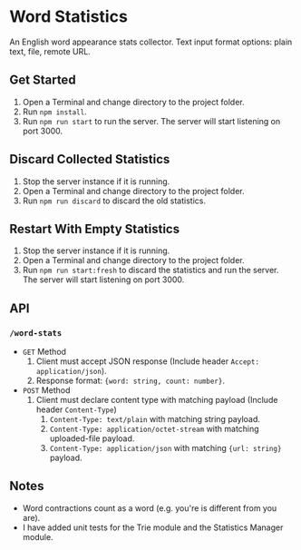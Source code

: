 # Word Statistics

An English word appearance stats collector. Text input format options: plain text, file, remote URL.

## Get Started

1. Open a Terminal and change directory to the project folder.
2. Run `npm install`.
3. Run `npm run start` to run the server. The server will start listening on port 3000.

## Discard Collected Statistics

1. Stop the server instance if it is running.
2. Open a Terminal and change directory to the project folder.
3. Run `npm run discard` to discard the old statistics.

## Restart With Empty Statistics
1. Stop the server instance if it is running.
2. Open a Terminal and change directory to the project folder.
3. Run `npm run start:fresh` to discard the statistics and run the server. The server will start listening on port 3000.

## API
### `/word-stats`
* `GET` Method
    1. Client must accept JSON response (Include header `Accept: application/json`).
    2. Response format: `{word: string, count: number}`.
* `POST` Method
    1. Client must declare content type with matching payload (Include header `Content-Type`)
        1. `Content-Type: text/plain` with matching string payload.
        2. `Content-Type: application/octet-stream` with matching uploaded-file payload. 
        3. `Content-Type: application/json` with matching `{url: string}` payload.
        
## Notes
* Word contractions count as a word (e.g. you're is different from you are).
* I have added unit tests for the Trie module and the Statistics Manager module.

